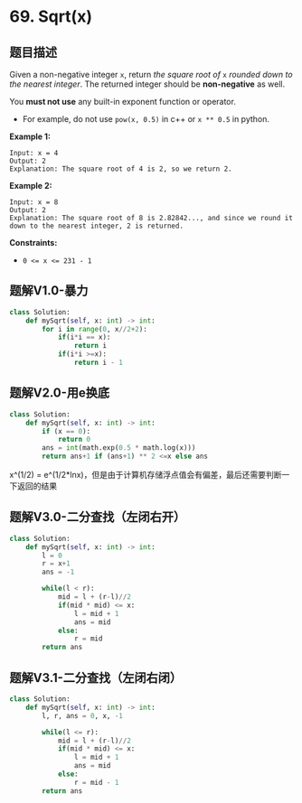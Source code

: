 # 69. Sqrt(x)

## 题目描述

Given a non-negative integer `x`, return *the square root of* `x` *rounded down to the nearest integer*. The returned integer should be **non-negative** as well.

You **must not use** any built-in exponent function or operator.

- For example, do not use `pow(x, 0.5)` in c++ or `x ** 0.5` in python.

 

**Example 1:**

```
Input: x = 4
Output: 2
Explanation: The square root of 4 is 2, so we return 2.
```

**Example 2:**

```
Input: x = 8
Output: 2
Explanation: The square root of 8 is 2.82842..., and since we round it down to the nearest integer, 2 is returned.
```

 

**Constraints:**

- `0 <= x <= 231 - 1`



## 题解V1.0-暴力

```python
class Solution:
    def mySqrt(self, x: int) -> int:
        for i in range(0, x//2+2):
            if(i*i == x):
                return i
            if(i*i >=x):
                return i - 1
```



## 题解V2.0-用e换底

```python
class Solution:
    def mySqrt(self, x: int) -> int:
        if (x == 0):
            return 0
        ans = int(math.exp(0.5 * math.log(x)))
        return ans+1 if (ans+1) ** 2 <=x else ans
```

x^(1/2) = e^(1/2*lnx)，但是由于计算机存储浮点值会有偏差，最后还需要判断一下返回的结果



## 题解V3.0-二分查找（左闭右开）

```python
class Solution:
    def mySqrt(self, x: int) -> int:
        l = 0
        r = x+1
        ans = -1

        while(l < r):
            mid = l + (r-l)//2
            if(mid * mid) <= x:
                l = mid + 1
                ans = mid
            else:
                r = mid
        return ans
```



## 题解V3.1-二分查找（左闭右闭）

```python
class Solution:
    def mySqrt(self, x: int) -> int:
        l, r, ans = 0, x, -1

        while(l <= r):
            mid = l + (r-l)//2
            if(mid * mid) <= x:
                l = mid + 1
                ans = mid
            else:
                r = mid - 1
        return ans
```

